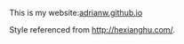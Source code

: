 
This is my website:<a href="adrianw.github.io">adrianw.github.io</a>

Style referenced from http://hexianghu.com/.
